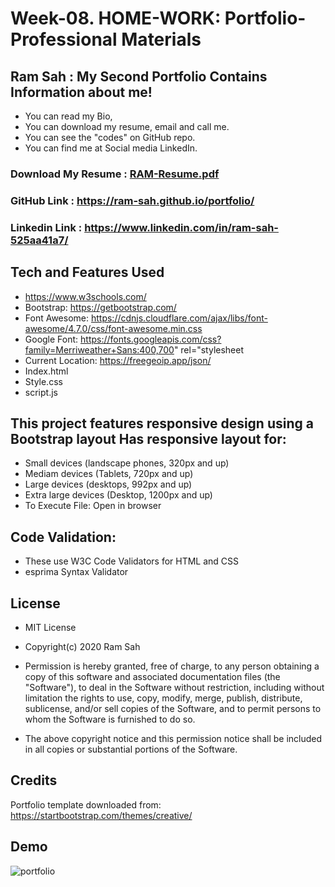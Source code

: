 # Week-08. HOME-WORK: Portfolio- Professional Materials

##  Ram Sah : My Second Portfolio Contains Information about me!
* You can read my Bio, 
* You can download my resume, email and call me.
* You can see the "codes" on GitHub repo.
* You can find me at Social media LinkedIn.
###  Download My Resume : [RAM-Resume.pdf](https://github.com/ram-sah/portfolio/files/4944504/RAM-Resume.pdf) 
###  GitHub Link : https://ram-sah.github.io/portfolio/
###  Linkedin Link : https://www.linkedin.com/in/ram-sah-525aa41a7/

## Tech and Features Used
* https://www.w3schools.com/
* Bootstrap: https://getbootstrap.com/
* Font Awesome: https://cdnjs.cloudflare.com/ajax/libs/font-awesome/4.7.0/css/font-awesome.min.css
* Google Font: https://fonts.googleapis.com/css?family=Merriweather+Sans:400,700" rel="stylesheet
* Current Location: https://freegeoip.app/json/
* Index.html
* Style.css
* script.js

## This project features responsive design using a Bootstrap layout Has responsive layout for:
* Small devices (landscape phones, 320px and up) 
* Mediam devices (Tablets, 720px and up)
* Large devices (desktops, 992px and up)
* Extra large devices (Desktop, 1200px and up)
* To Execute File: Open in browser

## Code Validation:
* These use W3C Code Validators for HTML and CSS
* esprima Syntax Validator 

## License
* MIT License
* Copyright(c) 2020 Ram Sah

* Permission is hereby granted, free of charge, to any person obtaining a copy of this software and associated documentation files (the "Software"), to deal in the Software without restriction, including without limitation the rights to use, copy, modify, merge, publish, distribute, sublicense, and/or sell copies of the Software, and to permit persons to whom the Software is furnished to do so.
* The above copyright notice and this permission notice shall be included in all copies or substantial portions of the Software.

## Credits
Portfolio template downloaded from: https://startbootstrap.com/themes/creative/

## Demo 
   ![portfolio](https://user-images.githubusercontent.com/64625123/87870659-40e17f80-c978-11ea-8a3d-730c0b072cdd.gif)
 